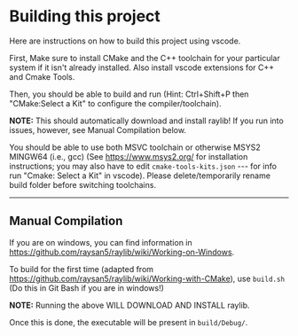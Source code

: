 # Building this project

Here are instructions on how to build this project using vscode.

First, Make sure to install CMake and the C++ toolchain for your particular system if
it isn't already installed. Also install vscode extensions for C++ and Cmake Tools.

Then, you should be able to build and run (Hint: Ctrl+Shift+P then "CMake:Select a Kit" to configure the compiler/toolchain).

**NOTE:** This should automatically download and install raylib! If you run into issues, however, see Manual Compilation below.

You should be able to use both MSVC toolchain or otherwise MSYS2 MINGW64 (i.e., gcc) (See https://www.msys2.org/ for installation instructions; you may also have to edit `cmake-tools-kits.json` --- for info run "Cmake: Select a Kit" in vscode). Please delete/temporarily rename build folder before switching toolchains.

---

## Manual Compilation

If you are on windows, you can find information in https://github.com/raysan5/raylib/wiki/Working-on-Windows.

To build for the first time (adapted from https://github.com/raysan5/raylib/wiki/Working-with-CMake),
use `build.sh` (Do this in Git Bash if you are in windows!)

**NOTE:** Running the above WILL DOWNLOAD AND INSTALL raylib.

Once this is done, the executable will be present in `build/Debug/`.
